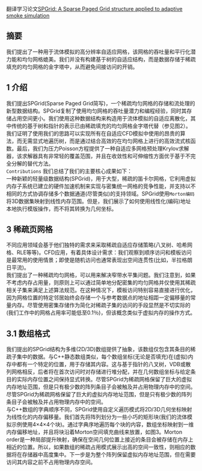 翻译学习论文[SPGrid: A Sparse Paged Grid structure applied to adaptive smoke simulation](http://pages.cs.wisc.edu/~sifakis/papers/SPGrid.pdf)  
## 摘要
我们提出了一种用于流体模拟的高分辨率自适应网格，该网格的吞吐量和平行化潜力能和均匀网格媲美。我们并没有构建基于树的自适应结构，而是数据存储于稀疏填充的均匀网格的金字塔中，从而避免间接访问的开销。
## 1 介绍
我们提出SPGrid(Sparse Paged Grid简写)，一个稀疏均匀网格的存储和流处理的新型数据结构。SPGrid复制了使用均匀网格的吞吐量潜力和编程经验，同时其存储占用空间更小。我们使用这种数据结构来构造用于流体模拟的自适应离散化，其中传统的基于树和指针的表示已由稀疏填充的均匀网格金字塔代替（参见图2）。我们证明了使用我们的思路可以实现所有在自适应CFD模拟中使用的昂贵的算法，而无需显式地遍历树，而是通过结合高效的在均匀网格上进行的高效流式核函数。最后，我们为压力Poisson方程提供了一种自适应多网格预处理Krylov求解器，该求解器具有非常轻的覆盖范围，并且在收敛性和可伸缩性方面优于基于不完全分解的替代方法。  
`Contributions` 我们总结了我们的主要核心成果如下：  
一种新颖的轻量级数据结构(SPGrid)，用于大型，稀疏的笛卡尔网格，它利用虚拟内存子系统已建立的硬件加速机制来实现与密集统一网格的竞争性能，并支持以不相同的方式协调存储多个数据通道(尽管类似)的支持领域。SPGrid使用`Morton编码`将3D数据集映射到线性内存范围。但是，我们展示了如何使用线性化(编码)地址本地执行模版操作，而不将其转换为几何坐标。  
## 3 稀疏页网格
不同应用领域会基于他们独特的需求来采取稀疏自适应存储策略(八叉树、哈希网格、RLE等等)。CFD应用，有着具体设计需求：我们观察到顺序访问和模板访问是最常用的使用情景；即使是随机访问也通常表现出空间连贯性(比如，半拉格朗日平流)。  
我们提出了一种稀疏均匀网格，可以用来解决窄带水平集问题。我们注意到，如果不考虑内存占用量，则原则上可以通过简单地分配密集的均匀网格并仅使用其稀疏相关子集来满足上述算法规范。在这种情况下，模板访问特别容易直接进行优化，因为网格位置的特定邻居始终会存储一个与参考数据点的地址相距一定偏移量的常量内存。尽管使用密集存储作为简化对稀疏子集的访问的手段显然是不切实际的(我们工作中的网格占用率可能低至0.1％)，但该概念类似于虚拟内存的操作方式。  
## 3.1 数组格式
我们提出的SPGrid结构为多维(2D/3D)数组提供了抽象，该数组仅包含其条目的稀疏子集中的数据。与C++静态数组类似，每个数组坐标(无论是否填充)在(虚拟)内存中都有一个特定的位置，用于存储其内容。这与基于指针的八叉树，VDB或散列网格相反，后者将在首次访问时对存储进行堆分配，并在几何数组坐标与给定条目的实际内存位置之间保持显式转换。尽管SPGrid为稀疏网格保留了巨大的虚拟内存地址范围，但是只有极少数的阵列条目子会被触及并占用物理内存中的空间。尽管SPGrid为稀疏网格保留了巨大的虚拟内存地址范围，但是只有极少数的阵列条目子会被触及并占用物理内存中的空间。  
与C++数组的字典顺序不同，SPGrid使用自定义遍历模式将2D/3D几何坐标映射为线性化的内存偏移量。我们首先将阵列划分为一些小巧的矩形块(我们的流体模拟示例使用4×4×4个块)。通过字典序地遍历每个块的内容，数组坐标映射到一维内存偏移地址，并且将块沿着Morton空间填充曲线来放置，如图3。Morton order是一种局部提升映射，确保在空间几何位置上接近的条目会被存储在内存上相近的位置。所以，如果数组的稀疏占用模式展示出高的空间一致性，则相应的数据将在存储器中高度集中。下一步是为整个阵列保留虚拟内存地址范围，但在需要访问其内容之前不占用物理内存空间。   